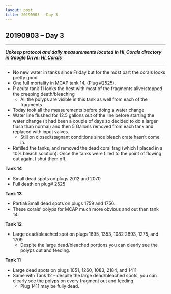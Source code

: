 ```yaml
---
layout: post
title: 20190903 – Day 3
---
```


## 20190903 – Day 3

---
***Upkeep protocol and daily measurements located in HI_Corals directory in Google Drive: [HI_Corals](https://drive.google.com/drive/u/1/folders/1Dxil5Lj1ynvuIuGDWx9_AyqkdplIcCZQ)***

---

- No new water in tanks since Friday but for the most part the corals looks pretty good  
- One full mortality in MCAP tank 14. (Plug #2525).  
- P acuta tank 11 looks the best with most of the fragments alive/stopped the creeping death/bleaching  
    - All the polyps are visible in this tank as well from each of the fragments  
- Today took all the measurements before doing a water change  
- Water line flushed for 12.5 gallons out of the line before starting the water change (it had been a couple of days so decided to do a larger flush than normal) and then 5 Gallons removed from each tank and replaced with input valves.  
    - Still on closed/stagnant conditions since bleach crate hasn’t come in.     
- Refilled the tanks, and removed the dead coral frag (which I placed in a 10% bleach solution). Once the tanks were filled to the point of flowing out again, I shut them off. 
    
**Tank 14**
- Small dead spots on plugs 2012 and 2070  
- Full death on plug# 2525

**Tank 13**
- Partial/Small dead spots on plugs 1759 and 1756.  
- These corals’ polyps for MCAP much more obvious and out than tank 14. 

**Tank 12**  
- Large dead/bleached spot on plugs 1695, 1353, 1082 2893, 1275, and 1709  
    - Despite the large dead/bleached portions you can clearly see the polyps out and feeding.
    
**Tank 11**  
- Large dead spots on plugs 1051, 1260, 1083, 2184, and 1411  
- Same with Tank 12 – despite the large dead/bleached spots, you can clearly see the polyps on every fragment out and feeding  
    - Plug 1411 may be fully dead.



